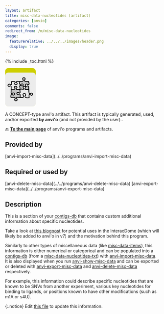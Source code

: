 ```yaml
---
layout: artifact
title: misc-data-nucleotides [artifact]
categories: [anvio]
comments: false
redirect_from: /m/misc-data-nucleotides
image:
  featurerelative: ../../../images/header.png
  display: true
---
```



{% include _toc.html %}


<img src="../../images/icons/CONCEPT.png" alt="CONCEPT" style="width:100px; border:none" />

A CONCEPT-type anvi'o artifact. This artifact is typically generated, used, and/or exported **by anvi'o** (and not provided by the user)..

🔙 **[To the main page](../../)** of anvi'o programs and artifacts.

## Provided by


<p style="text-align: left" markdown="1"><span class="artifact-p">[anvi-import-misc-data](../../programs/anvi-import-misc-data)</span></p>


## Required or used by


<p style="text-align: left" markdown="1"><span class="artifact-r">[anvi-delete-misc-data](../../programs/anvi-delete-misc-data)</span> <span class="artifact-r">[anvi-export-misc-data](../../programs/anvi-export-misc-data)</span></p>


## Description

This is a section of your <span class="artifact-n">[contigs-db](/help/main/artifacts/contigs-db)</span> that contains custom additional information about specific nucleotides. 

Take a look at [this blogpost](http://merenlab.org/2020/07/22/interacdome/#6-storing-the-per-residue-binding-frequencies-into-the-contigs-database) for potential uses in the InteracDome (which will likely be added to anvi'o in v7) and the motivation behind this program. 

Similarly to other types of miscellaneous data (like <span class="artifact-n">[misc-data-items](/help/main/artifacts/misc-data-items)</span>), this information is either numerical or categorical and can be populated into a <span class="artifact-n">[contigs-db](/help/main/artifacts/contigs-db)</span> (from a <span class="artifact-n">[misc-data-nucleotides-txt](/help/main/artifacts/misc-data-nucleotides-txt)</span>) with <span class="artifact-p">[anvi-import-misc-data](/help/main/programs/anvi-import-misc-data)</span>. It is also displayed when you run <span class="artifact-p">[anvi-show-misc-data](/help/main/programs/anvi-show-misc-data)</span> and can be exported or deleted with <span class="artifact-p">[anvi-export-misc-data](/help/main/programs/anvi-export-misc-data)</span> and <span class="artifact-p">[anvi-delete-misc-data](/help/main/programs/anvi-delete-misc-data)</span> respectively. 

For example, this information could describe specific nucleotides that are known to be SNVs from another experiment, various key nucleotides for binding to ligands, or positions known to have other modifications (such as m1A or s4U).


{:.notice}
Edit [this file](https://github.com/merenlab/anvio/tree/master/anvio/docs/artifacts/misc-data-nucleotides.md) to update this information.

